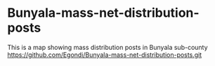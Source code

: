 # Bunyala-mass-net-distribution-posts
This is a map showing mass distribution posts in Bunyala sub-county
https://github.com/Egondi/Bunyala-mass-net-distribution-posts.git
